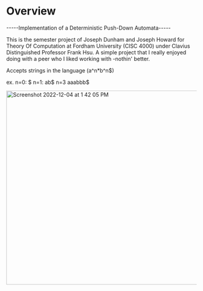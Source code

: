 # Overview 
-----Implementation of a Deterministic Push-Down Automata-----

This is the semester project of Joseph Dunham and Joseph Howard for Theory Of Computation at Fordham University (CISC 4000) under Clavius Distinguished Professor Frank Hsu. A simple project that I really enjoyed doing with a peer who I liked working with -nothin' better. 

Accepts strings in the language (a^n\*b^n$)

ex.
n=0: $
n=1: ab$
n=3 aaabbb$

<img width="514" alt="Screenshot 2022-12-04 at 1 42 05 PM" src="https://user-images.githubusercontent.com/70383367/206243245-139594d1-7770-4037-995f-352b7169cb96.png">


